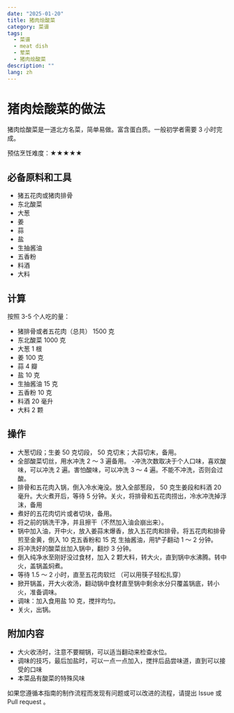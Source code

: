 ```yaml
---
date: "2025-01-20"
title: 猪肉烩酸菜
category: 菜谱
tags:
  - 菜谱
  - meat dish
  - 荤菜
  - 猪肉烩酸菜
description: ""
lang: zh
---
```


# 猪肉烩酸菜的做法

猪肉烩酸菜是一道北方名菜，简单易做。富含蛋白质。一般初学者需要 3 小时完成。

预估烹饪难度：★★★★★

## 必备原料和工具

* 猪五花肉或猪肉排骨
* 东北酸菜
* 大葱
* 姜
* 蒜
* 盐
* 生抽酱油
* 五香粉
* 料酒
* 大料

## 计算

按照 3-5 个人吃的量：

* 猪排骨或者五花肉（总共） 1500 克
* 东北酸菜 1000 克
* 大葱 1 根
* 姜 100 克
* 蒜 4 瓣
* 盐 10 克
* 生抽酱油 15 克
* 五香粉 10 克
* 料酒 20 毫升
* 大料 2 颗

## 操作

- 大葱切段；生姜 50 克切段， 50 克切末；大蒜切末，备用。
- 全部酸菜切丝，用水冲洗 2 ～ 3 遍备用。
  -冲洗次数取决于个人口味，喜欢酸味，可以冲洗 2 遍。害怕酸味，可以冲洗 3 ～ 4 遍。不能不冲洗，否则会过酸。
- 排骨和五花肉入锅，倒入冷水淹没。放入全部葱段， 50 克生姜段和料酒 20 毫升。大火煮开后，等待 5 分钟。关火，将排骨和五花肉捞出，冷水冲洗掉浮沫，备用
- 煮好的五花肉切片或者切块，备用。
- 将之前的锅洗干净，并且擦干（不然加入油会崩出来）。
- 锅中加入油，开中火，放入姜蒜末爆香，放入五花肉和排骨。将五花肉和排骨煎至金黄，倒入 10 克五香粉和 15 克 生抽酱油，用铲子翻动 1 ～ 2 分钟。
- 将冲洗好的酸菜丝加入锅中，翻炒 3 分钟。
- 倒入纯净水至刚好没过食材，加入 2 颗大料，转大火，直到锅中水沸腾。转中火，盖锅盖焖煮。
- 等待 1.5 ～ 2 小时，直至五花肉软烂 （可以用筷子轻松扎穿）
- 掀开锅盖，开大火收汤，翻动锅中食材直至锅中剩余水分只覆盖锅底，转小火，准备调味。
- 调味：加入食用盐 10 克，搅拌均匀。
- 关火，出锅。

## 附加内容

- 大火收汤时，注意不要糊锅，可以适当翻动来检查水位。
- 调味的技巧，最后加盐时，可以一点一点加入，搅拌后品尝味道，直到可以接受的口味
- 本菜品有酸菜的特殊风味

如果您遵循本指南的制作流程而发现有问题或可以改进的流程，请提出 Issue 或 Pull request 。
